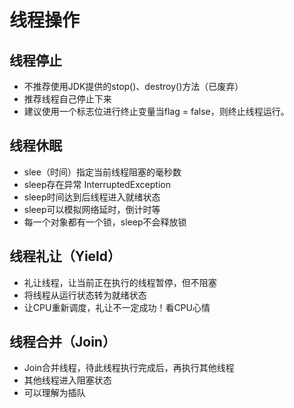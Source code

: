 # 线程操作

## 线程停止

- 不推荐使用JDK提供的stop()、destroy()方法（已废弃）
- 推荐线程自己停止下来
- 建议使用一个标志位进行终止变量当flag = false，则终止线程运行。



## 线程休眠

- slee（时间）指定当前线程阻塞的毫秒数
- sleep存在异常 InterruptedException
- sleep时间达到后线程进入就绪状态
- sleep可以模拟网络延时，倒计时等
- 每一个对象都有一个锁，sleep不会释放锁



## 线程礼让（Yield）

- 礼让线程，让当前正在执行的线程暂停，但不阻塞
- 将线程从运行状态转为就绪状态
- 让CPU重新调度，礼让不一定成功！看CPU心情



## 线程合并（Join）

- Join合并线程，待此线程执行完成后，再执行其他线程
- 其他线程进入阻塞状态
- 可以理解为插队
